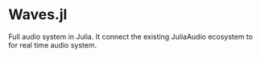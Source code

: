 # Waves.jl
Full audio system in Julia. It connect the existing JuliaAudio ecosystem to for real time audio system.

